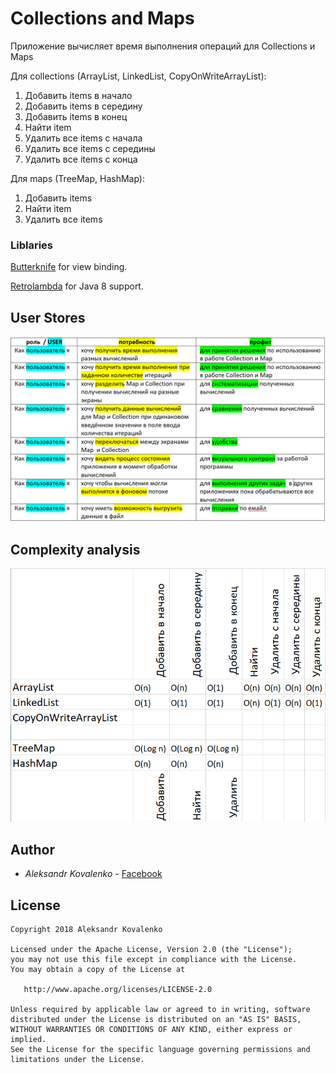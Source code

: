 # Collections and Maps

Приложение вычисляет время выполнения операций для Collections и Maps

Для collections (ArrayList, LinkedList, CopyOnWriteArrayList):
1.	Добавить items в начало
2.	Добавить items в середину
3.	Добавить items в конец
4.	Найти item
5.	Удалить все items с начала
6.	Удалить все items с середины
7.	Удалить все items с конца

Для maps (TreeMap, HashMap):
1.	Добавить items
2.	Найти item
3.	Удалить все items
 

### Liblaries

[Butterknife](http://jakewharton.github.io/butterknife/) for view binding.

[Retrolambda](https://github.com/evant/gradle-retrolambda) for Java 8 support.

## User Stores
![Screenshot](userstory.png)


## Complexity analysis

![Screenshot](complexity.png)

## Author

* *Aleksandr Kovalenko* - [Facebook](https://www.facebook.com/aliaksandr.kavalenka.7)

## License

    Copyright 2018 Aleksandr Kovalenko

    Licensed under the Apache License, Version 2.0 (the "License");
    you may not use this file except in compliance with the License.
    You may obtain a copy of the License at

       http://www.apache.org/licenses/LICENSE-2.0

    Unless required by applicable law or agreed to in writing, software
    distributed under the License is distributed on an "AS IS" BASIS,
    WITHOUT WARRANTIES OR CONDITIONS OF ANY KIND, either express or implied.
    See the License for the specific language governing permissions and
    limitations under the License.
